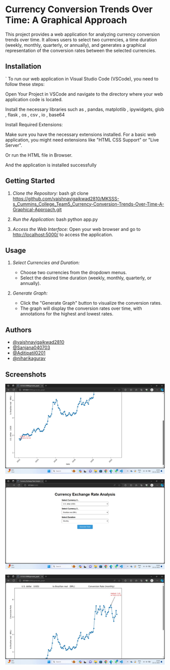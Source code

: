 # Currency Conversion Trends Over Time: A Graphical Approach

This project provides a web application for analyzing currency conversion trends over time. It allows users to select two currencies, a time duration (weekly, monthly, quarterly, or annually), and generates a graphical representation of the conversion rates between the selected currencies.

## Installation

`
To run our web application in Visual Studio Code (VSCode), you need to follow these  steps:

Open Your Project in VSCode and navigate to the directory where your web application code is located.

Install the necessary libraries such as , pandas, matplotlib , ipywidgets, glob , flask , os , csv , io , base64

Install Required Extensions:

Make sure you have the necessary extensions installed. For a basic web application, you might need extensions like "HTML CSS Support" or "Live Server".
    
Or run the HTML file in Browser.

And the application is installed successfully

## Getting Started

1. *Clone the Repository:*
    bash
    git clone https://github.com/vaishnavigaikwad2810/MKSSS-s_Cummins_College_Team5_Currency-Conversion-Trends-Over-Time-A-Graphical-Approach.git
       

2. *Run the Application:*
    bash
    python app.py
    

3. *Access the Web Interface:*
    Open your web browser and go to [http://localhost:5000/](http://localhost:5000/) to access the application.

## Usage

1. *Select Currencies and Duration:*
    - Choose two currencies from the dropdown menus.
    - Select the desired time duration (weekly, monthly, quarterly, or annually).

2. *Generate Graph:*
    - Click the "Generate Graph" button to visualize the conversion rates.
    - The graph will display the conversion rates over time, with annotations for the highest and lowest rates.

## Authors

- [@vaishnavigaikwad2810](https://github.com/vaishnavigaikwad2810)
- [@Sanjana040703](https://github.com/Sanjana040703)
- [@Aditipatil0201](https://github.com/Aditipatil0201)
- [@niharikagurav](https://github.com/niharikagurav)

## Screenshots

![App Screenshot](https://github.com/Sanjana040703/MKSSS-s_Cummins_College_Team5_Currency-Conversion-Trends-Over-Time-A-Graphical-Approach/blob/master/Images/WhatsApp%20Image%202023-11-23%20at%2009.07.04_8e816e95.jpg)


![App Screenshot](https://github.com/Sanjana040703/MKSSS-s_Cummins_College_Team5_Currency-Conversion-Trends-Over-Time-A-Graphical-Approach/blob/master/Images/WhatsApp%20Image%202023-11-23%20at%2009.07.05_5f9f711e.jpg)


![App Screenshot](https://github.com/Sanjana040703/MKSSS-s_Cummins_College_Team5_Currency-Conversion-Trends-Over-Time-A-Graphical-Approach/blob/master/Images/WhatsApp%20Image%202023-11-23%20at%2009.07.05_ae950eff.jpg)
